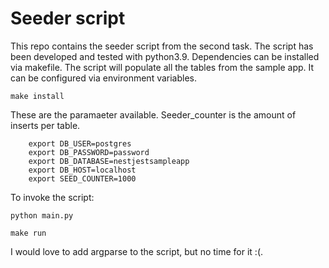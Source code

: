 # Seeder script

This repo contains the seeder script from the second task. The script has been developed and tested with python3.9. Dependencies can be installed via makefile.
The script will populate all the tables from the sample app. It can be configured via environment variables.

```
make install
```

These are the paramaeter available. Seeder_counter is the amount of inserts per table.

```
    export DB_USER=postgres
    export DB_PASSWORD=password
    export DB_DATABASE=nestjestsampleapp
    export DB_HOST=localhost
    export SEED_COUNTER=1000
```

To invoke the script:

```
python main.py
```
```
make run
```

I would love to add argparse to the script, but no time for it :(.
